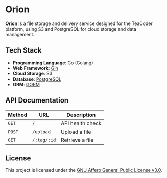 # Orion

**Orion** is a file storage and delivery service designed for the TeaCoder platform, using S3 and PostgreSQL for cloud storage and data management.

## Tech Stack

- **Programming Language**: Go (Golang)
- **Web Framework**: [Gin](https://gin-gonic.com/)
- **Cloud Storage**: S3
- **Database**: [PostgreSQL](https://www.postgresql.org/)
- **ORM**: [GORM](https://gorm.io/)

## API Documentation

| Method     | URL               | Description            |
|------------|-------------------|------------------------|
| `GET`      | `/`               | API health check       |
| `POST`     | `/upload`         | Upload a file          |
| `GET`      | `/:tag/:id`       | Retrieve a file        |

## License

This project is licensed under the [GNU Affero General Public License v3.0](https://github.com/teacoder-team/storage/blob/master/LICENSE).
